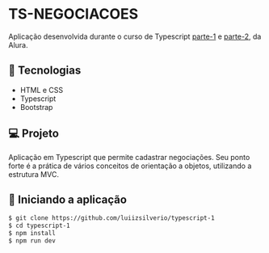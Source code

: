 # TS-NEGOCIACOES

Aplicação desenvolvida durante o curso de Typescript <a href="https://cursos.alura.com.br/course/typescript-evoluindo-javascript">parte-1</a> e <a href="https://cursos.alura.com.br/course/typescript-avancando-linguagem">parte-2</a>, da Alura.
<br/>

## 🚀 Tecnologias

- HTML e CSS
- Typescript
- Bootstrap

## 💻 Projeto

Aplicação em Typescript que permite cadastrar negociações. Seu ponto forte é a prática de vários conceitos de orientação a objetos, utilizando a estrutura MVC.
<br />


## :car: Iniciando a aplicação
```bash
$ git clone https://github.com/luiizsilverio/typescript-1
$ cd typescript-1
$ npm install
$ npm run dev
```

